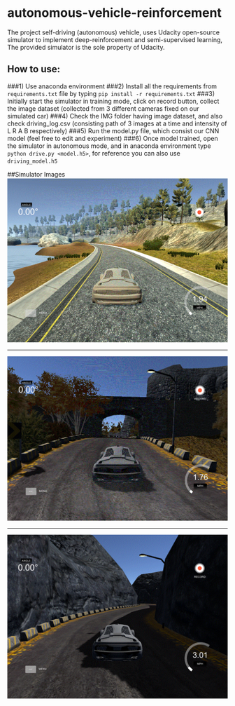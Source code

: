 # autonomous-vehicle-reinforcement
 The project self-driving (autonomous) vehicle, uses Udacity open-source simulator to implement deep-reinforcement and semi-supervised learning, The provided simulator is the sole property of Udacity.

## How to use:

###1) Use anaconda environment
###2) Install all the requirements from ```requirements.txt``` file by typing ```pip install -r requirements.txt```
###3) Initially start the simulator in training mode, click on record button, collect the image dataset (collected from 3 different cameras fixed on our simulated car)
###4) Check the IMG folder having image dataset, and also check driving_log.csv (consisting path of 3 images at a time and intensity of L R A B respectively)
###5) Run the model.py file, which consist our CNN model (feel free to edit and experiment)
###6) Once model trained, open the simulator in autonomous mode, and in anaconda environment type ```python drive.py <model.h5>```, for reference you can also use ```driving_model.h5```

##Simulator Images
![](screenshot1.gif)

**************************************

![](screenshot2.gif)

**************************************

![](screenshot3.gif)


